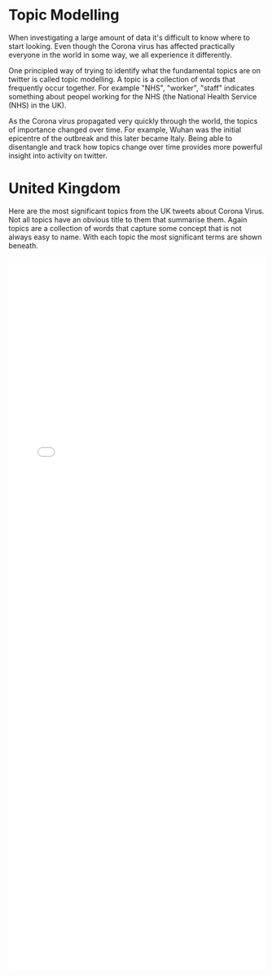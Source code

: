 # Topic Modelling

When investigating a large amount of data it's difficult to know where to start looking. Even though the Corona virus has affected practically everyone in the world in some way, we all experience it differently.

One principled way of trying to identify what the fundamental topics are on twitter is called topic modelling. A topic is a collection of words that frequently occur together. For example "NHS", "worker", "staff" indicates something about peopel working for the NHS (the National Health Service (NHS) in the UK).

As the Corona virus propagated very quickly through the world, the topics of importance changed over time. For example, Wuhan was the initial epicentre of the outbreak and this later became Italy. Being able to disentangle and track how topics change over time provides more powerful insight into activity on twitter.

# United Kingdom

Here are the most significant topics from the UK tweets about Corona Virus. Not all topics have an obvious title to them that summarise them. Again topics are a collection of words that capture some concept that is not always easy to name.
With each topic the most significant terms are shown beneath. 

<iframe src="./plots/uk_dtm.html" 
        frameborder="0"
        height="1400px"
        width="100%"
        onload="resizeIframe(this)"
        ></iframe>
      